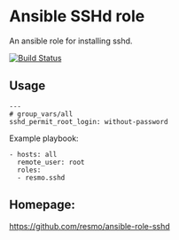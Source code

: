 # Ansible SSHd role
An ansible role for installing sshd.

[![Build Status](https://travis-ci.org/resmo/ansible-role-sshd.png?branch=master)](https://travis-ci.org/resmo/ansible-role-sshd)

## Usage

    ---
    # group_vars/all
    sshd_permit_root_login: without-password

Example playbook:

    - hosts: all
      remote_user: root
      roles:
      - resmo.sshd

## Homepage:

https://github.com/resmo/ansible-role-sshd
